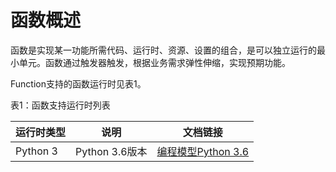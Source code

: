 # 函数概述

函数是实现某一功能所需代码、运行时、资源、设置的组合，是可以独立运行的最小单元。函数通过触发器触发，根据业务需求弹性伸缩，实现预期功能。

 
Function支持的函数运行时见表1。

表1：函数支持运行时列表

| 运行时类型 | 说明           | 文档链接 |
| ---------- | -------------- | -------- |
| Python 3   | Python 3.6版本 |    [编程模型Python 3.6](../../Operation-Guide/buildfunction/programming-model/python/processing-program.md)      |  
